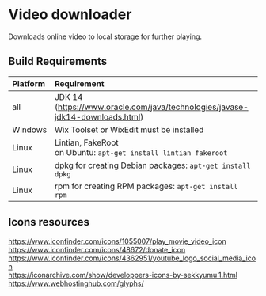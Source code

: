# Video downloader
Downloads online video to local storage for further playing.

## Build Requirements
| Platform  | Requirement                                                          |
| :---------| :------------------------------------------------------------------- |
| all       | JDK 14 (https://www.oracle.com/java/technologies/javase-jdk14-downloads.html) |
| Windows   | Wix Toolset or WixEdit must be installed                             |
| Linux     | Lintian, FakeRoot <br> on Ubuntu: `apt-get install lintian fakeroot` |
| Linux     | dpkg for creating Debian packages: `apt-get install dpkg`         |
| Linux     | rpm for creating RPM packages: `apt-get install rpm`              |

## Icons resources
https://www.iconfinder.com/icons/1055007/play_movie_video_icon  
https://www.iconfinder.com/icons/48672/donate_icon  
https://www.iconfinder.com/icons/4362951/youtube_logo_social_media_icon  
https://iconarchive.com/show/developpers-icons-by-sekkyumu.1.html  
https://www.webhostinghub.com/glyphs/
